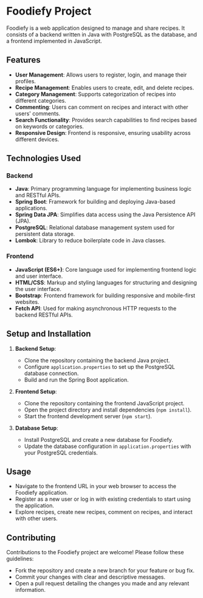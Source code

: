 
# Foodiefy Project

Foodiefy is a web application designed to manage and share recipes. It consists of a backend written in Java with PostgreSQL as the database, and a frontend implemented in JavaScript.

## Features

- **User Management**: Allows users to register, login, and manage their profiles.
- **Recipe Management**: Enables users to create, edit, and delete recipes.
- **Category Management**: Supports categorization of recipes into different categories.
- **Commenting**: Users can comment on recipes and interact with other users' comments.
- **Search Functionality**: Provides search capabilities to find recipes based on keywords or categories.
- **Responsive Design**: Frontend is responsive, ensuring usability across different devices.

## Technologies Used

### Backend

- **Java**: Primary programming language for implementing business logic and RESTful APIs.
- **Spring Boot**: Framework for building and deploying Java-based applications.
- **Spring Data JPA**: Simplifies data access using the Java Persistence API (JPA).
- **PostgreSQL**: Relational database management system used for persistent data storage.
- **Lombok**: Library to reduce boilerplate code in Java classes.

### Frontend

- **JavaScript (ES6+)**: Core language used for implementing frontend logic and user interface.
- **HTML/CSS**: Markup and styling languages for structuring and designing the user interface.
- **Bootstrap**: Frontend framework for building responsive and mobile-first websites.
- **Fetch API**: Used for making asynchronous HTTP requests to the backend RESTful APIs.

## Setup and Installation

1. **Backend Setup**:
   - Clone the repository containing the backend Java project.
   - Configure `application.properties` to set up the PostgreSQL database connection.
   - Build and run the Spring Boot application.

2. **Frontend Setup**:
   - Clone the repository containing the frontend JavaScript project.
   - Open the project directory and install dependencies (`npm install`).
   - Start the frontend development server (`npm start`).

3. **Database Setup**:
   - Install PostgreSQL and create a new database for Foodiefy.
   - Update the database configuration in `application.properties` with your PostgreSQL credentials.

## Usage

- Navigate to the frontend URL in your web browser to access the Foodiefy application.
- Register as a new user or log in with existing credentials to start using the application.
- Explore recipes, create new recipes, comment on recipes, and interact with other users.

## Contributing

Contributions to the Foodiefy project are welcome! Please follow these guidelines:
- Fork the repository and create a new branch for your feature or bug fix.
- Commit your changes with clear and descriptive messages.
- Open a pull request detailing the changes you made and any relevant information.
